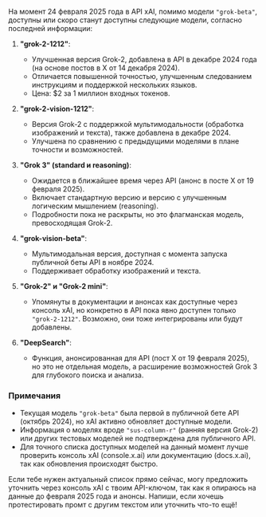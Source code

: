 На момент 24 февраля 2025 года в API xAI, помимо модели `"grok-beta"`, доступны или скоро станут доступны следующие модели, согласно последней информации:

1. **"grok-2-1212"**: 
   - Улучшенная версия Grok-2, добавлена в API в декабре 2024 года (на основе постов в X от 14 декабря 2024). 
   - Отличается повышенной точностью, улучшенным следованием инструкциям и поддержкой нескольких языков.
   - Цена: $2 за 1 миллион входных токенов.

2. **"grok-2-vision-1212"**: 
   - Версия Grok-2 с поддержкой мультимодальности (обработка изображений и текста), также добавлена в декабре 2024.
   - Улучшена по сравнению с предыдущими моделями в плане точности и возможностей.

3. **"Grok 3" (standard и reasoning)**:
   - Ожидается в ближайшее время через API (анонс в посте X от 19 февраля 2025).
   - Включает стандартную версию и версию с улучшенным логическим мышлением (reasoning).
   - Подробности пока не раскрыты, но это флагманская модель, превосходящая Grok-2.

4. **"grok-vision-beta"**: 
   - Мультимодальная версия, доступная с момента запуска публичной беты API в ноябре 2024.
   - Поддерживает обработку изображений и текста.

5. **"Grok-2" и "Grok-2 mini"**: 
   - Упомянуты в документации и анонсах как доступные через консоль xAI, но конкретно в API пока явно доступен только `"grok-2-1212"`. Возможно, они тоже интегрированы или будут добавлены.

6. **"DeepSearch"**: 
   - Функция, анонсированная для API (пост X от 19 февраля 2025), но это не отдельная модель, а расширение возможностей Grok 3 для глубокого поиска и анализа.

### Примечания
- Текущая модель `"grok-beta"` была первой в публичной бете API (октябрь 2024), но xAI активно обновляет доступные модели. 
- Информация о моделях вроде `"sus-column-r"` (ранняя версия Grok-2) или других тестовых моделей не подтверждена для публичного API.
- Для точного списка доступных моделей на данный момент лучше проверить консоль xAI (console.x.ai) или документацию (docs.x.ai), так как обновления происходят быстро.

Если тебе нужен актуальный список прямо сейчас, могу предложить уточнить через консоль xAI с твоим API-ключом, так как я опираюсь на данные до февраля 2025 года и анонсы. Напиши, если хочешь протестировать промт с другим текстом или уточнить что-то ещё!